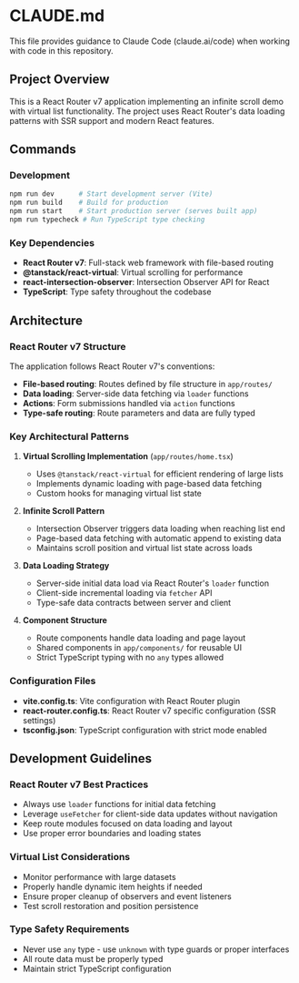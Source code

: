 # CLAUDE.md

This file provides guidance to Claude Code (claude.ai/code) when working with code in this repository.

## Project Overview

This is a React Router v7 application implementing an infinite scroll demo with virtual list functionality. The project uses React Router's data loading patterns with SSR support and modern React features.

## Commands

### Development
```bash
npm run dev      # Start development server (Vite)
npm run build    # Build for production
npm run start    # Start production server (serves built app)
npm run typecheck # Run TypeScript type checking
```

### Key Dependencies
- **React Router v7**: Full-stack web framework with file-based routing
- **@tanstack/react-virtual**: Virtual scrolling for performance
- **react-intersection-observer**: Intersection Observer API for React
- **TypeScript**: Type safety throughout the codebase

## Architecture

### React Router v7 Structure
The application follows React Router v7's conventions:
- **File-based routing**: Routes defined by file structure in `app/routes/`
- **Data loading**: Server-side data fetching via `loader` functions
- **Actions**: Form submissions handled via `action` functions
- **Type-safe routing**: Route parameters and data are fully typed

### Key Architectural Patterns

1. **Virtual Scrolling Implementation** (`app/routes/home.tsx`)
   - Uses `@tanstack/react-virtual` for efficient rendering of large lists
   - Implements dynamic loading with page-based data fetching
   - Custom hooks for managing virtual list state

2. **Infinite Scroll Pattern**
   - Intersection Observer triggers data loading when reaching list end
   - Page-based data fetching with automatic append to existing data
   - Maintains scroll position and virtual list state across loads

3. **Data Loading Strategy**
   - Server-side initial data load via React Router's `loader` function
   - Client-side incremental loading via `fetcher` API
   - Type-safe data contracts between server and client

4. **Component Structure**
   - Route components handle data loading and page layout
   - Shared components in `app/components/` for reusable UI
   - Strict TypeScript typing with no `any` types allowed

### Configuration Files

- **vite.config.ts**: Vite configuration with React Router plugin
- **react-router.config.ts**: React Router v7 specific configuration (SSR settings)
- **tsconfig.json**: TypeScript configuration with strict mode enabled

## Development Guidelines

### React Router v7 Best Practices
- Always use `loader` functions for initial data fetching
- Leverage `useFetcher` for client-side data updates without navigation
- Keep route modules focused on data loading and layout
- Use proper error boundaries and loading states

### Virtual List Considerations
- Monitor performance with large datasets
- Properly handle dynamic item heights if needed
- Ensure proper cleanup of observers and event listeners
- Test scroll restoration and position persistence

### Type Safety Requirements
- Never use `any` type - use `unknown` with type guards or proper interfaces
- All route data must be properly typed
- Maintain strict TypeScript configuration